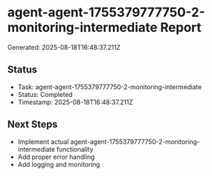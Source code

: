 # agent-agent-1755379777750-2-monitoring-intermediate Report

Generated: 2025-08-18T16:48:37.211Z

## Status
- Task: agent-agent-1755379777750-2-monitoring-intermediate
- Status: Completed
- Timestamp: 2025-08-18T16:48:37.211Z

## Next Steps
- Implement actual agent-agent-1755379777750-2-monitoring-intermediate functionality
- Add proper error handling
- Add logging and monitoring

